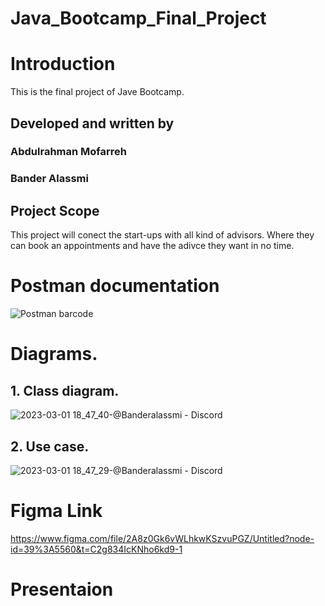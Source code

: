 # Java_Bootcamp_Final_Project

# Introduction
This is the final project of Jave Bootcamp.
## Developed and written by
###     Abdulrahman Mofarreh
###     Bander Alassmi


## Project Scope
This project will conect the start-ups with all kind of advisors. Where they can book an appointments and have the adivce they want in no time.

# Postman documentation
![Postman barcode](https://user-images.githubusercontent.com/78767370/222157052-49dee619-9f02-4ba2-b362-8cd868818f3f.jpeg)

# Diagrams.
## 1. Class diagram.
![2023-03-01 18_47_40-@Banderalassmi - Discord](https://user-images.githubusercontent.com/78767370/222190699-a349a3b9-2952-4b25-a4a4-077229ec3578.png)

## 2. Use case.

![2023-03-01 18_47_29-@Banderalassmi - Discord](https://user-images.githubusercontent.com/78767370/222190740-3bf19865-0834-4f9e-b75e-b8a19d8553ac.png)

# Figma Link
https://www.figma.com/file/2A8z0Gk6vWLhkwKSzvuPGZ/Untitled?node-id=39%3A5560&t=C2g834IcKNho6kd9-1

# Presentaion 

